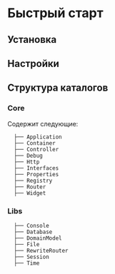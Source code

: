
# Быстрый старт

## Установка

## Настройки

## Структура каталогов

### Core

Содержит следующие:

```
  ├── Application
  ├── Container
  ├── Controller
  ├── Debug
  ├── Http
  ├── Interfaces
  ├── Properties
  ├── Registry
  ├── Router
  ├── Widget
```


### Libs

```
  ├── Console
  ├── Database
  ├── DomainModel
  ├── File
  ├── RewriteRouter
  ├── Session
  ├── Time
```

